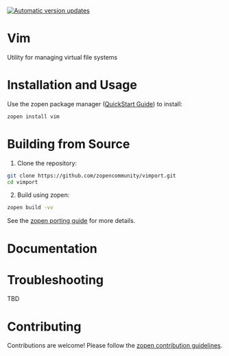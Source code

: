 [![Automatic version updates](https://github.com/ZOSOpenTools/vimport/actions/workflows/bump.yml/badge.svg)](https://github.com/ZOSOpenTools/vimport/actions/workflows/bump.yml)

# Vim

Utility for managing virtual file systems

# Installation and Usage

Use the zopen package manager ([QuickStart Guide](https://zopen.community/#/Guides/QuickStart)) to install:
```bash
zopen install vim
```

# Building from Source

1. Clone the repository:
```bash
git clone https://github.com/zopencommunity/vimport.git
cd vimport
```
2. Build using zopen:
```bash
zopen build -vv
```

See the [zopen porting guide](https://zopen.community/#/Guides/Porting) for more details.

# Documentation


# Troubleshooting
TBD

# Contributing
Contributions are welcome! Please follow the [zopen contribution guidelines](https://github.com/zopencommunity/meta/blob/main/CONTRIBUTING.md).
